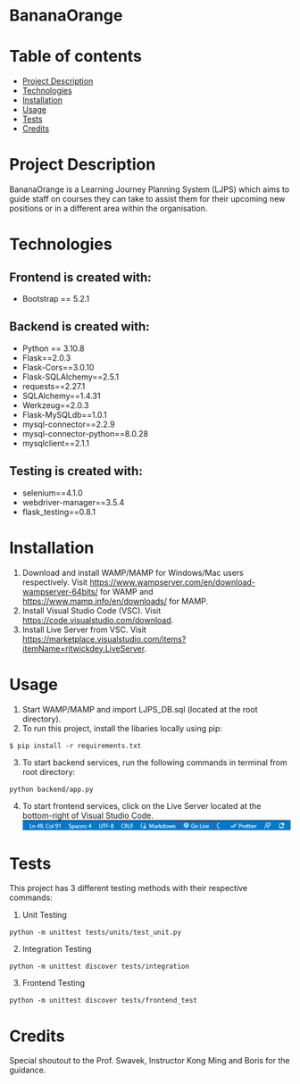 # BananaOrange

# Table of contents
* [Project Description](#project-description)
* [Technologies](#technologies)
* [Installation](#installation)
* [Usage](#usage)
* [Tests](#tests)
* [Credits](#credits)

# Project Description
BananaOrange is a Learning Journey Planning System (LJPS) which aims to guide staff on courses they can take to assist them for their upcoming new positions or in a different area within the organisation.

# Technologies
## Frontend is created with:
* Bootstrap == 5.2.1

## Backend is created with:
* Python == 3.10.8
* Flask==2.0.3
* Flask-Cors==3.0.10
* Flask-SQLAlchemy==2.5.1
* requests==2.27.1
* SQLAlchemy==1.4.31
* Werkzeug==2.0.3
* Flask-MySQLdb==1.0.1
* mysql-connector==2.2.9
* mysql-connector-python==8.0.28
* mysqlclient==2.1.1


## Testing is created with:
* selenium==4.1.0
* webdriver-manager==3.5.4
* flask_testing==0.8.1

# Installation
1. Download and install WAMP/MAMP for Windows/Mac users respectively. Visit https://www.wampserver.com/en/download-wampserver-64bits/ for WAMP and https://www.mamp.info/en/downloads/ for MAMP.
2. Install Visual Studio Code (VSC). Visit https://code.visualstudio.com/download.
3. Install Live Server from VSC. Visit https://marketplace.visualstudio.com/items?itemName=ritwickdey.LiveServer.


# Usage
1. Start WAMP/MAMP and import LJPS_DB.sql (located at the root directory).
2. To run this project, install the libaries locally using pip:
```
$ pip install -r requirements.txt
```
3. To start backend services, run the following commands in terminal from root directory:
```
python backend/app.py
```
4. To start frontend services, click on the Live Server located at the bottom-right of Visual Studio Code.
![Alt text](assets/img/live-server.png?raw=true "Title")

# Tests
This project has 3 different testing methods with their respective commands:

1. Unit Testing
```
python -m unittest tests/units/test_unit.py
```
2. Integration Testing
```
python -m unittest discover tests/integration
```
3. Frontend Testing
```
python -m unittest discover tests/frontend_test
```
# Credits
Special shoutout to the Prof. Swavek, Instructor Kong Ming and Boris for the guidance.


